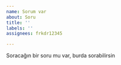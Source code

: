 ```yaml
---
name: Sorum var
about: Soru
title: ''
labels: ''
assignees: frkdr12345

---
```


Soracağın bir soru mu var, burda sorabilirsin
